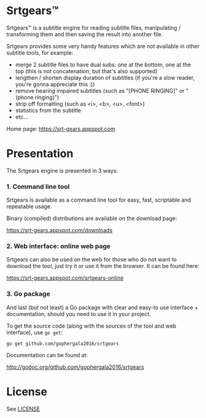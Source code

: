 # Srtgears&trade;

Srtgears&trade; is a subtitle engine for reading subtitle files, manipulating / transforming them and then saving the result into another file.

Srtgears provides some very handy features which are not available in other subtitle tools, for example:

- merge 2 subtitle files to have dual subs: one at the bottom, one at the top (this is not concatenation, but that's also supported)
- lengthen / shorten display duration of subtitles (if you're a slow reader, you're gonna appreciate this :))
- remove hearing impaired subtitles (such as "[PHONE RINGING]" or "(phone ringing)")
- strip off formatting (such as &lt;i&gt;, &lt;b&gt;, &lt;u&gt;, &lt;font&gt;) 
- statistics from the subtitle
- etc...

Home page: https://srt-gears.appspot.com

# Presentation

The Srtgears engine is presented in 3 ways:

### 1. Command line tool
Srtgears is available as a command line tool for easy, fast, scriptable and repeatable usage.

Binary (compiled) distributions are available on the download page:

https://srt-gears.appspot.com/downloads

### 2. Web interface: online web page

Srtgears can also be used on the web for those who do not want to download the tool, just try it or use it from the browser. It can be found here:

https://srt-gears.appspot.com/srtgears-online

### 3. Go package

And last (but not least) a Go package with clear and easy-to use interface + documentation, should you need to use it in your project.

To get the source code (along with the sources of the tool and web interface), use `go get`:

    go get github.com/gophergala2016/srtgears
    
Documentation can be found at:

http://godoc.org/github.com/gophergala2016/srtgears

# License

See [LICENSE](https://github.com/gophergala2016/srtgears/blob/master/LICENSE.md)
